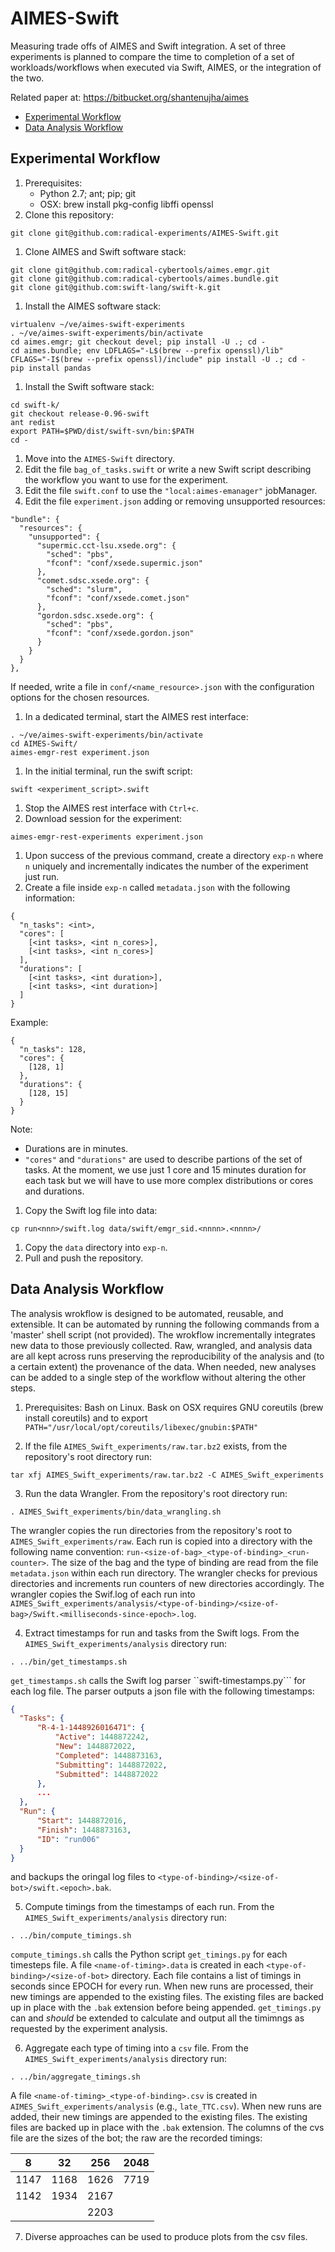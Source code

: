# AIMES-Swift
Measuring trade offs of AIMES and Swift integration. A set of three experiments is planned to compare the time to completion of a set of workloads/workflows when executed via Swift, AIMES, or the integration of the two.

Related paper at: https://bitbucket.org/shantenujha/aimes

* [Experimental Workflow](#experimental-workflow)
* [Data Analysis Workflow](#data-analysis-workflow)

## Experimental Workflow
1. Prerequisites: 
    - Python 2.7; ant; pip; git
    - OSX: brew install pkg-config libffi openssl
1. Clone this repository:

  ```
  git clone git@github.com:radical-experiments/AIMES-Swift.git
  ```

1. Clone AIMES and Swift software stack:

  ```
  git clone git@github.com:radical-cybertools/aimes.emgr.git
  git clone git@github.com:radical-cybertools/aimes.bundle.git
  git clone git@github.com:swift-lang/swift-k.git
  ```

1. Install the AIMES software stack:
 
  ```
  virtualenv ~/ve/aimes-swift-experiments
  . ~/ve/aimes-swift-experiments/bin/activate
  cd aimes.emgr; git checkout devel; pip install -U .; cd -
  cd aimes.bundle; env LDFLAGS="-L$(brew --prefix openssl)/lib" CFLAGS="-I$(brew --prefix openssl)/include" pip install -U .; cd -
  pip install pandas
  ```

1. Install the Swift software stack:

  ```
  cd swift-k/
  git checkout release-0.96-swift
  ant redist
  export PATH=$PWD/dist/swift-svn/bin:$PATH
  cd -
  ```

1. Move into the ```AIMES-Swift``` directory.
1. Edit the file ```bag_of_tasks.swift``` or write a new Swift script describing the workflow you want to use for the experiment.
1. Edit the file ```swift.conf``` to use the ```"local:aimes-emanager"``` jobManager.
1. Edit the file ```experiment.json``` adding or removing unsupported resources:

  ```
  "bundle": {
    "resources": {
      "unsupported": {
        "supermic.cct-lsu.xsede.org": {
          "sched": "pbs",
          "fconf": "conf/xsede.supermic.json"
        },
        "comet.sdsc.xsede.org": {
          "sched": "slurm",
          "fconf": "conf/xsede.comet.json"
        },
        "gordon.sdsc.xsede.org": {
          "sched": "pbs",
          "fconf": "conf/xsede.gordon.json"
        }
      }
    }
  },
  ```

  If needed, write a file in ```conf/<name_resource>.json``` with the configuration options for the chosen resources.

1. In a dedicated terminal, start the AIMES rest interface:

  ```
  . ~/ve/aimes-swift-experiments/bin/activate
  cd AIMES-Swift/
  aimes-emgr-rest experiment.json
  ```

1. In the initial terminal, run the swift script:

  ```
  swift <experiment_script>.swift
  ```

1. Stop the AIMES rest interface with ```Ctrl+c```.
1. Download session for the experiment:

  ```
  aimes-emgr-rest-experiments experiment.json
  ```

1. Upon success of the previous command, create a directory ```exp-n``` where ```n``` uniquely and incrementally indicates the number of the experiment just run.
1. Create a file inside ```exp-n``` called ```metadata.json``` with the following information:

  ```
  {
    "n_tasks": <int>,
    "cores": [
      [<int tasks>, <int n_cores>],
      [<int tasks>, <int n_cores>]
    ],
    "durations": [
      [<int tasks>, <int duration>],
      [<int tasks>, <int duration>]
    ]
  }
  ```
  
  Example:
  
  ```
  {
    "n_tasks": 128,
    "cores": {
      [128, 1]
    },
    "durations": {
      [128, 15]
    }
  }
  ```
  
  Note:
  * Durations are in minutes.
  * ```"cores"``` and ```"durations"``` are used to describe partions of the set of tasks. At the moment, we use just 1 core and 15 minutes duration for each task but we will have to use more complex distributions or cores and durations.

1. Copy the Swift log file into data:
 
  ```
  cp run<nnn>/swift.log data/swift/emgr_sid.<nnnn>.<nnnn>/
  ```
  
1. Copy the ```data``` directory into ```exp-n```.
1. Pull and push the repository. 

## Data Analysis Workflow

The analysis wrokflow is designed to be automated, reusable, and extensible. It can be automated by running the following commands from a 'master' shell script (not provided). The wrokflow incrementally integrates new data to those previously collected. Raw, wrangled, and analysis data are all kept across runs preserving the reproducibility of the analysis and (to a certain extent) the provenance of the data. When needed, new analyses can be added to a single step of the workflow without altering the other steps.

1. Prerequisites: Bash on Linux. Bask on OSX requires GNU coreutils (brew install coreutils) and to export ```PATH="/usr/local/opt/coreutils/libexec/gnubin:$PATH"```

2. If the file ```AIMES_Swift_experiments/raw.tar.bz2``` exists, from the repository's root directory run:

  ```
  tar xfj AIMES_Swift_experiments/raw.tar.bz2 -C AIMES_Swift_experiments
  ```
3. Run the data Wrangler. From the repository's root directory run: 

  ```
  . AIMES_Swift_experiments/bin/data_wrangling.sh
  ```
  
  The wrangler copies the run directories from the repository's root to ```AIMES_Swift_experiments/raw```. Each run is copied into a directory with the following name convention: ```run-<size-of-bag>_<type-of-binding>_<run-counter>```. The size of the bag and the type of binding are read from the file ```metadata.json``` within each run directory. The wrangler checks for previous directories and increments run counters of new directories accordingly. The wrangler copies the Swif.log of each run into ```AIMES_Swift_experiments/analysis/<type-of-binding>/<size-of-bag>/Swift.<milliseconds-since-epoch>.log```.
  
4. Extract timestamps for run and tasks from the Swift logs. From the ```AIMES_Swift_experiments/analysis``` directory run:

  ```
  . ../bin/get_timestamps.sh
  ```
  
  ```get_timestamps.sh``` calls the Swift log parser ``swift-timestamps.py``` for each log file. The parser outputs a json file with the following timestamps:
  
  ```json
  {
    "Tasks": {
        "R-4-1-1448926016471": {
            "Active": 1448872242, 
            "New": 1448872022, 
            "Completed": 1448873163, 
            "Submitting": 1448872022, 
            "Submitted": 1448872022
        },
        ...
    },
    "Run": {
        "Start": 1448872016, 
        "Finish": 1448873163, 
        "ID": "run006"
    }
  }
  ```
  and backups the oringal log files to ```<type-of-binding>/<size-of-bot>/swift.<epoch>.bak```.  

5. Compute timings from the timestamps of each run. From the ```AIMES_Swift_experiments/analysis``` directory run:
 
  ```
  . ../bin/compute_timings.sh
  ```
  
  ```compute_timings.sh``` calls the Python script ```get_timings.py``` for each timesteps file. A file ```<name-of-timing>.data``` is created in each ```<type-of-binding>/<size-of-bot>``` directory. Each file contains a list of timings in seconds since EPOCH for every run. When new runs are processed, their new timings are appended to the existing files. The existing files are backed up in place with the ```.bak``` extension before being appended.  ```get_timings.py``` can and *should* be extended to calculate and output all the timimngs as requested by the experiment analysis.

6. Aggregate each type of timing into a ```csv``` file. From the ```AIMES_Swift_experiments/analysis``` directory run:

  ```
  . ../bin/aggregate_timings.sh
  ```
  
  A file ```<name-of-timing>_<type-of-binding>.csv``` is created in ```AIMES_Swift_experiments/analysis``` (e.g., ```late_TTC.csv```). When new runs are added, their new timings are appended to the existing files. The existing files are backed up in place with the ```.bak``` extension. The columns of the cvs file are the sizes of the bot; the raw are the recorded timings:
  
  | 8 | 32 | 256 | 2048 |
  |---|----|-----|------|
  |1147|1168|1626|7719|
  |1142|1934|2167||
  |||2203||
  
7. Diverse approaches can be used to produce plots from the csv files.
